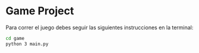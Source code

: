 # Game Project

Para correr el juego debes seguir las siguientes instrucciones en la terminal: 

```sh 
cd game 
python 3 main.py
```